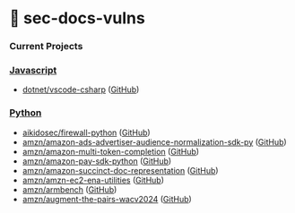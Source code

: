# 🐛 sec-docs-vulns 

### Current Projects


### [Javascript](javascript/)

- [dotnet/vscode-csharp](javascript/dotnet/vscode-csharp) ([GitHub](https://github.com/dotnet/vscode-csharp))

### [Python](python/)

- [aikidosec/firewall-python](python/aikidosec/firewall-python) ([GitHub](https://github.com/aikidosec/firewall-python))
- [amzn/amazon-ads-advertiser-audience-normalization-sdk-py](python/amzn/amazon-ads-advertiser-audience-normalization-sdk-py) ([GitHub](https://github.com/amzn/amazon-ads-advertiser-audience-normalization-sdk-py))
- [amzn/amazon-multi-token-completion](python/amzn/amazon-multi-token-completion) ([GitHub](https://github.com/amzn/amazon-multi-token-completion))
- [amzn/amazon-pay-sdk-python](python/amzn/amazon-pay-sdk-python) ([GitHub](https://github.com/amzn/amazon-pay-sdk-python))
- [amzn/amazon-succinct-doc-representation](python/amzn/amazon-succinct-doc-representation) ([GitHub](https://github.com/amzn/amazon-succinct-doc-representation))
- [amzn/amzn-ec2-ena-utilities](python/amzn/amzn-ec2-ena-utilities) ([GitHub](https://github.com/amzn/amzn-ec2-ena-utilities))
- [amzn/armbench](python/amzn/armbench) ([GitHub](https://github.com/amzn/armbench))
- [amzn/augment-the-pairs-wacv2024](python/amzn/augment-the-pairs-wacv2024) ([GitHub](https://github.com/amzn/augment-the-pairs-wacv2024))